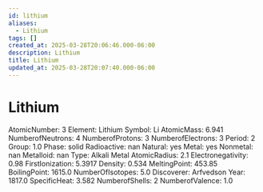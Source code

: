 ```yaml
---
id: lithium
aliases:
  - Lithium
tags: []
created_at: 2025-03-28T20:06:46.000-06:00
description: Lithium
title: Lithium
updated_at: 2025-03-28T20:07:40.000-06:00
---
```


# Lithium
AtomicNumber: 3
Element: Lithium
Symbol: Li
AtomicMass: 6.941
NumberofNeutrons: 4
NumberofProtons: 3
NumberofElectrons: 3
Period: 2
Group: 1.0
Phase: solid
Radioactive: nan
Natural: yes
Metal: yes
Nonmetal: nan
Metalloid: nan
Type: Alkali Metal
AtomicRadius: 2.1
Electronegativity: 0.98
FirstIonization: 5.3917
Density: 0.534
MeltingPoint: 453.85
BoilingPoint: 1615.0
NumberOfIsotopes: 5.0
Discoverer: Arfvedson
Year: 1817.0
SpecificHeat: 3.582
NumberofShells: 2
NumberofValence: 1.0
